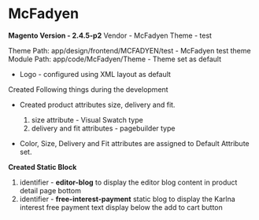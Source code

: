 # McFadyen

**Magento Version - 2.4.5-p2**
Vendor - McFadyen
Theme - test

Theme Path: app/design/frontend/MCFADYEN/test - McFadyen test theme
Module Path: app/code/McFadyen/Theme - Theme set as default 

- Logo - configured using XML layout as default

Created Following things during the development
- Created product attributes size, delivery and fit. 
    1. size attribute - Visual Swatch type
    2. delivery and fit attributes - pagebuilder type

- Color, Size, Delivery and Fit attributes are assigned to Default Attribute set.

**Created Static Block**
1. identifier - **editor-blog** to display the editor blog content in product detail page bottom
2. identifier - **free-interest-payment** static blog to display the Karlna interest free payment text display below the add to cart button


